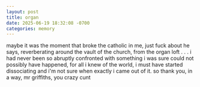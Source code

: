 ```yaml
---
layout: post
title: organ
date: 2025-06-19 18:32:08 -0700
categories: memory
---
```


maybe it was the moment that broke the catholic in me, just fuck about he says, reverberating around the vault of the church, from the organ loft . . . i had never been so abruptly confronted with something i was sure could not possibly have happened, for all i knew of the world, i must have started dissociating and i'm not sure when exactly i came out of it. so thank you, in a way, mr griffiths, you crazy cunt

